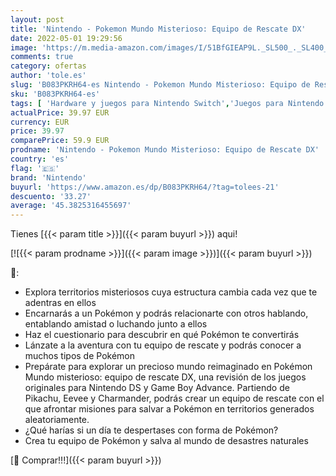 ```yaml
---
layout: post
title: 'Nintendo - Pokemon Mundo Misterioso: Equipo de Rescate DX'
date: 2022-05-01 19:29:56
image: 'https://m.media-amazon.com/images/I/51BfGIEAP9L._SL500_._SL400_.jpg'
comments: true
category: ofertas
author: 'tole.es'
slug: 'B083PKRH64-es Nintendo - Pokemon Mundo Misterioso: Equipo de Rescate DX'
sku: 'B083PKRH64-es'
tags: [ 'Hardware y juegos para Nintendo Switch','Juegos para Nintendo Switch','Videojuegos','nintendo','🇪🇸', ]
actualPrice: 39.97 EUR
currency: EUR
price: 39.97
comparePrice: 59.9 EUR
prodname: 'Nintendo - Pokemon Mundo Misterioso: Equipo de Rescate DX'
country: 'es'
flag: '🇪🇸'
brand: 'Nintendo'
buyurl: 'https://www.amazon.es/dp/B083PKRH64/?tag=tolees-21'
descuento: '33.27'
average: '45.3825316455697'
---
```


Tienes [{{< param title >}}]({{< param buyurl >}}) aqui!

[![{{< param prodname >}}]({{< param image >}})]({{< param buyurl >}})

🔎:

- Explora territorios misteriosos cuya estructura cambia cada vez que te adentras en ellos
- Encarnarás a un Pokémon y podrás relacionarte con otros hablando, entablando amistad o luchando junto a ellos
- Haz el cuestionario para descubrir en qué Pokémon te convertirás
- Lánzate a la aventura con tu equipo de rescate y podrás conocer a muchos tipos de Pokémon
- Prepárate para explorar un precioso mundo reimaginado en Pokémon Mundo misterioso: equipo de rescate DX, una revisión de los juegos originales para Nintendo DS y Game Boy Advance. Partiendo de Pikachu, Eevee y Charmander, podrás crear un equipo de rescate con el que afrontar misiones para salvar a Pokémon en territorios generados aleatoriamente.
- ¿Qué harías si un día te despertases con forma de Pokémon?
- Crea tu equipo de Pokémon y salva al mundo de desastres naturales

[🛒 Comprar!!!]({{< param buyurl >}})
